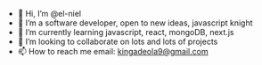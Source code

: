 - 👋 Hi, I’m @el-niel
- 👀 I’m a software developer, open to new ideas, javascript knight
- 🌱 I’m currently learning javascript, react, mongoDB, next.js
- 💞️ I’m looking to collaborate on lots and lots of projects
- 📫 How to reach me email: kingadeola9@gmail.com

<!---
el-niel/el-niel is a ✨ special ✨ repository because its `README.md` (this file) appears on your GitHub profile.
You can click the Preview link to take a look at your changes.
--->

